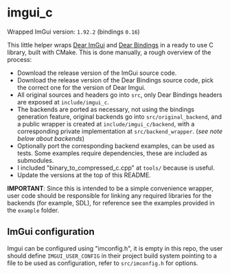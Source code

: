 # imgui_c

Wrapped ImGui version: `1.92.2` (bindings `0.16`)

This little helper wraps [Dear ImGui](https://github.com/ocornut/imgui) and 
[Dear Bindings](https://github.com/dearimgui/dear_bindings) in a ready to use C library, built
with CMake. This is done manually, a rough overview of the process:

- Download the release version of the ImGui source code.
- Download the release version of the Dear Bindings source code, pick the correct one for the version
  of Dear Imgui.
- All original sources and headers go into `src`, only Dear Bindings headers are exposed at `include/imgui_c`.
- The backends are ported as necessary, not using the bindings generation feature, original backends
  go into `src/original_backend`, and a public wrapper is created at `include/imgui_c/backend`, with
  a corresponding private implementation at `src/backend_wrapper`. (_see note below about backends_)
- Optionally port the corresponding backend examples, can be used as tests. Some examples
  require dependencies, these are included as submodules.
- I included "binary_to_compressed_c.cpp" at `tools/` because is useful.
- Update the versions at the top of this README.

**IMPORTANT**: Since this is intended to be a simple convenience wrapper, user code should be 
responsible for linking any required libraries for the backends (for example, SDL), for reference
see the examples provided in the `example` folder.

## ImGui configuration

Imgui can be configured using "imconfig.h", it is empty in this repo, the user should define 
`IMGUI_USER_CONFIG` in their project build system pointing to a file to be used as 
configuration, refer to `src/imconfig.h` for options.
